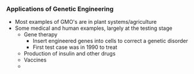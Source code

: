 ### Applications of Genetic Engineering
- Most examples of GMO's are in plant systems/agriculture
- Some medical and human examples, largely at the testing stage
	- Gene therapy
		- Insert engineered genes into cells to correct a genetic disorder
		- First test case was in 1990 to treat 
	- Production of insulin and other drugs
	- Vaccines
	- 